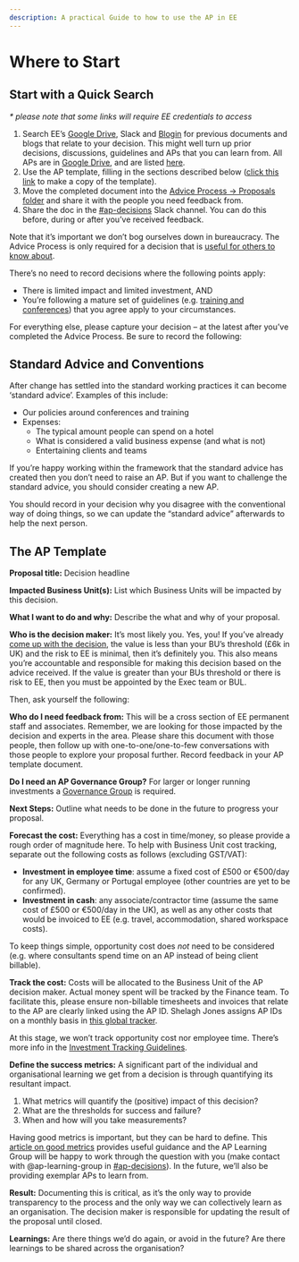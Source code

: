 ```yaml
---
description: A practical Guide to how to use the AP in EE
---
```


# Where to Start

## **Start with a Quick Search**

_\* please note that some links will require EE credentials to access_

1. Search EE’s [Google Drive](https://drive.google.com), Slack and [Blogin](https://equalexperts.blogin.co) for previous documents and blogs that relate to your decision. This might well turn up prior decisions, discussions, guidelines and APs that you can learn from. All APs are in [Google Drive](https://drive.google.com/open?id=1m-2TFRzgoCLVrGppyIFxi8G-9DExv5gG), and are listed [here](https://drive.google.com/open?id=1eeu7q0cStaYkM7iU6JlmCqpwvNpglE7E2C7mbxvtfgc).
2. Use the AP template, filling in the sections described below \([click this link](https://docs.google.com/document/d/1j9wXFM8-UGIYMdaHACBvs-FYLXJSwxjEgAmHtMU89lw/copy?copyDestination=1m-2TFRzgoCLVrGppyIFxi8G-9DExv5gG) to make a copy of the template\).
3. Move the completed document into the [Advice Process -&gt; Proposals folder](https://drive.google.com/open?id=1m-2TFRzgoCLVrGppyIFxi8G-9DExv5gG) and share it with the people you need feedback from.
4. Share the doc in the [\#ap-decisions](https://equalexperts.slack.com/messages/CCFLF2KM5) Slack channel. You can do this before, during or after you’ve received feedback.

Note that it’s important we don’t bog ourselves down in bureaucracy. The Advice Process is only required for a decision that is [useful for others to know about](https://equalexperts.blogin.co/single-post.php?id=62082).

There’s no need to record decisions where the following points apply:

* There is limited impact and limited investment, AND
* You’re following a mature set of guidelines \(e.g. [training and conferences](https://docs.google.com/drawings/d/1-CbaP254Tw62C7EtqvgXOKW2nw0sOjivyw4Aj9xuJvY/edit?usp=sharing)\) that you agree apply to your circumstances.

For everything else, please capture your decision – at the latest after you’ve completed the Advice Process. Be sure to record the following:

## Standard Advice and Conventions

After change has settled into the standard working practices it can become ‘standard advice’. Examples of this include:

* Our policies around conferences and training
* Expenses:
  * The typical amount people can spend on a hotel
  * What is considered a valid business expense \(and what is not\)
  * Entertaining clients and teams

If you’re happy working within the framework that the standard advice has created then you don’t need to raise an AP. But if you want to challenge the standard advice, you should consider creating a new AP.

You should record in your decision why you disagree with the conventional way of doing things, so we can update the “standard advice” afterwards to help the next person.

## **The AP Template**

**Proposal title:** Decision headline

**Impacted Business Unit\(s\):** List which Business Units will be impacted by this decision.

**What I want to do and why:** Describe the what and why of your proposal.

**Who is the decision maker:** It’s most likely you. Yes, you! If you’ve already [come up with the decision](https://equalexperts.blogin.co/single-post.php?id=62082), the value is less than your BU’s threshold \(£6k in UK\) and the risk to EE is minimal, then it’s definitely you. This also means you’re accountable and responsible for making this decision based on the advice received. If the value is greater than your BUs threshold or there is risk to EE, then you must be appointed by the Exec team or BUL.

Then, ask yourself the following:

**Who do I need feedback from:** This will be a cross section of EE permanent staff and associates. Remember, we are looking for those impacted by the decision and experts in the area. Please share this document with those people, then follow up with one-to-one/one-to-few conversations with those people to explore your proposal further. Record feedback in your AP template document.

**Do I need an AP Governance Group?** For larger or longer running investments a [Governance Group](./) is required.

**Next Steps:** Outline what needs to be done in the future to progress your proposal.

**Forecast the cost:** Everything has a cost in time/money, so please provide a rough order of magnitude here. To help with Business Unit cost tracking, separate out the following costs as follows \(excluding GST/VAT\):

* **Investment in employee time**: assume a fixed cost of £500 or €500/day for any UK, Germany or Portugal employee \(other countries are yet to be confirmed\).
* **Investment in cash**: any associate/contractor time \(assume the same cost of £500 or €500/day in the UK\), as well as any other costs that would be invoiced to EE \(e.g. travel, accommodation, shared workspace costs\).

To keep things simple, opportunity cost does _not_ need to be considered \(e.g. where consultants spend time on an AP instead of being client billable\).

**Track the cost:** Costs will be allocated to the Business Unit of the AP decision maker. Actual money spent will be tracked by the Finance team. To facilitate this, please ensure non-billable timesheets and invoices that relate to the AP are clearly linked using the AP ID. Shelagh Jones assigns AP IDs on a monthly basis in [this global tracker](https://docs.google.com/spreadsheets/d/1eeu7q0cStaYkM7iU6JlmCqpwvNpglE7E2C7mbxvtfgc/edit?usp=sharing).

At this stage, we won’t track opportunity cost nor employee time. There’s more info in the [Investment Tracking Guidelines](https://docs.google.com/document/d/16wbKY9T4hRD2MqpmwTTv20N9q7hDWBygaGw9cqLU1hE/edit?usp=sharing).

**Define the success metrics:** A significant part of the individual and organisational learning we get from a decision is through quantifying its resultant impact.

1. What metrics will quantify the \(positive\) impact of this decision?
2. What are the thresholds for success and failure?
3. When and how will you take measurements?

Having good metrics is important, but they can be hard to define. This [article on good metrics](https://towardsdatascience.com/what-is-a-good-metric-bec313bbc8c7) provides useful guidance and the AP Learning Group will be happy to work through the question with you \(make contact with @ap-learning-group in [\#ap-decisions](https://equalexperts.slack.com/messages/CCFLF2KM5)\). In the future, we’ll also be providing exemplar APs to learn from.

**Result:** Documenting this is critical, as it’s the only way to provide transparency to the process and the only way we can collectively learn as an organisation. The decision maker is responsible for updating the result of the proposal until closed.

**Learnings:** Are there things we’d do again, or avoid in the future? Are there learnings to be shared across the organisation?

